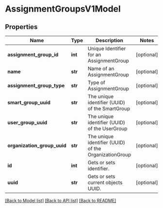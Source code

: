 # AssignmentGroupsV1Model

## Properties
Name | Type | Description | Notes
------------ | ------------- | ------------- | -------------
**assignment_group_id** | **int** | Unique Identifier for an AssignmentGroup | [optional] 
**name** | **str** | Name of an AssignmentGroup | [optional] 
**assignment_group_type** | **str** | Type of AssignmentGroup | [optional] 
**smart_group_uuid** | **str** | The unique identifier (UUID) of the SmartGroup | [optional] 
**user_group_uuid** | **str** | The unique identifier (UUID) of the UserGroup | [optional] 
**organization_group_uuid** | **str** | The unique identifier (UUID) of the OrganizationGroup | [optional] 
**id** | **int** | Gets or sets identifier. | [optional] 
**uuid** | **str** | Gets or sets current objects UUID. | [optional] 

[[Back to Model list]](../README.md#documentation-for-models) [[Back to API list]](../README.md#documentation-for-api-endpoints) [[Back to README]](../README.md)


